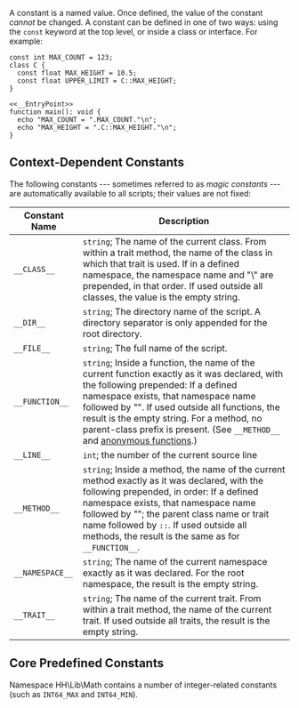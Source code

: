 A constant is a named value. Once defined, the value of the constant *cannot* be changed.  A constant can be defined in one
of two ways: using the `const` keyword at the top level, or inside a class or
interface. For example:

```defining-constants.hack
const int MAX_COUNT = 123;
class C {
  const float MAX_HEIGHT = 10.5;
  const float UPPER_LIMIT = C::MAX_HEIGHT;
}

<<__EntryPoint>>
function main(): void {
  echo "MAX_COUNT = ".MAX_COUNT."\n";
  echo "MAX_HEIGHT = ".C::MAX_HEIGHT."\n";
}
```

## Context-Dependent Constants

The following constants --- sometimes referred to as *magic constants* --- are automatically available to all scripts; their values
are not fixed:

 Constant Name                    | Description
 -----------------                | ---------
`__CLASS__`                       | `string`; The name of the current class. From within a trait method, the name of the class in which that trait is used. If in a defined namespace, the namespace name and "\\" are prepended, in that order. If used outside all classes, the value is the empty string.
`__DIR__`                         | `string`; The directory name of the script. A directory separator is only appended for the root directory.
`__FILE__`                        | `string`; The full name of the script.
`__FUNCTION__`                    | `string`; Inside a function, the name of the current function exactly as it was declared, with the following prepended: If a defined namespace exists, that namespace name followed by "\". If used outside all functions, the result is the empty string. For a method, no parent-class prefix is present. (See `__METHOD__` and [anonymous functions](../functions/anonymous-functions.md).)
`__LINE__`                        | `int`; the number of the current source line
`__METHOD__`                      | `string`; Inside a method, the name of the current method exactly as it was declared, with the following prepended, in order: If a defined namespace exists, that namespace name followed by "\"; the parent class name or trait name followed by `::`. If used outside all methods, the result is the same as for `__FUNCTION__`.
`__NAMESPACE__`                   | `string`; The name of the current namespace exactly as it was declared. For the root namespace, the result is the empty string.
`__TRAIT__`                       | `string`; The name of the current trait. From within a trait method, the name of the current trait. If used outside all traits, the result is the empty string.

## Core Predefined Constants

Namespace HH\Lib\Math contains a number of integer-related constants (such as `INT64_MAX` and `INT64_MIN`).

